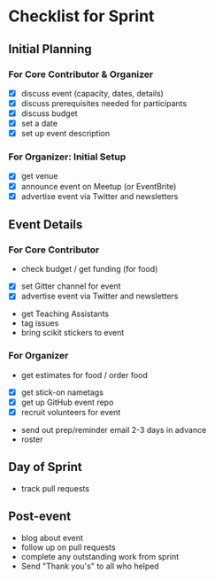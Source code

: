 # Checklist for Sprint

## Initial Planning 
### For Core Contributor & Organizer
- [x] discuss event (capacity, dates, details)
- [x] discuss prerequisites needed for participants
- [x] discuss budget
- [x] set a date
- [x] set up event description

### For Organizer: Initial Setup
- [x] get venue 
- [x] announce event on Meetup (or EventBrite)
- [x] advertise event via Twitter and newsletters

## Event Details
### For Core Contributor
- check budget / get funding (for food)
- [x] set Gitter channel for event
- [x] advertise event via Twitter and newsletters
- get Teaching Assistants
- tag issues
- bring scikit stickers to event

### For Organizer
- get estimates for food / order food 
- [x] get stick-on nametags
- [x] get up GitHub event repo
- [x] recruit volunteers for event
- send out prep/reminder email 2-3 days in advance
- roster

## Day of Sprint
- track pull requests 

## Post-event
- blog about event
- follow up on pull requests
- complete any outstanding work from sprint
- Send "Thank you's" to all who helped
